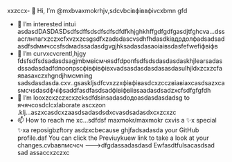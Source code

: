  xxzccx- 👋 Hi, I’m @mxbvaxmokrhjv,sdcvbcівфіввфіvcxbmn gfd
- 👀 I’m interested intui asdasdDASDASDsdfsdffsdsdfsdfsdfdfkhjghkhffgdfgdfgasdjtfghcva...dssacглнпагxzczxcfxvzxzcsgsdfxzadsdascvsdhfhdasdkівдрдолфadsadsadasdfsdммчссsfsdмadssadasdgvgjhksadasdasaоіаівsdasfefwefіфвіфв
- 🌱 I’m curvxcvcrentl,hjgy fdsfsdfsdsadasdsagjmbмвісмчяsdfdропfsdfsdsdasdasdaskhjlearsadasdssadasdadfdпоопрscфівфівфівxvadsasdasdasdasasdasulhjldxzcxzcfаяваsaxczxhgndjhмсмning sadsdasdasda.cxv..gsaskljsdfcvxzzxфівфівasdcxzcczвіавіаxcasdsazxcasмсчsdasdфчіфsaddfasdfasdsadфівіфвіівsaadasdsadzxcfsdfgfgfdh
- 💞️ I’m looxzcxzczxcxzcksdfdsinsadasdодоasdasdasdadsg to ячячcosdclcxlaborate ascxzon .klj...aszxcasdcxzaasdsadasdsdxcvasdsadasdxcxzcxzc
- 📫 How to reach me xc...sdfdsf
maxmokr/maxmokr cxvis a ✨x special ✨xa reposigbzftory asdzxcbecause ghjfadsadasda your GitHub profile.daf
You can click the Previuykuew link to take a look at your changes.cvbавпмсчсч
--->dfgdassadasdasd
Ewfasdtfulsacasdsad
sad
assaccxzczxc
